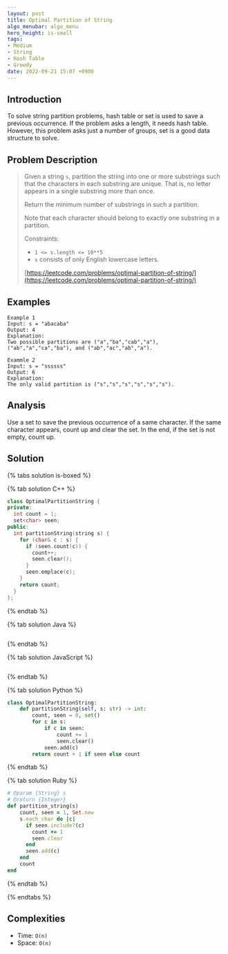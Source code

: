 ```yaml
---
layout: post
title: Optimal Partition of String
algo_menubar: algo_menu
hero_height: is-small
tags:
- Medium
- String
- Hash Table
- Greedy
date: 2022-09-21 15:07 +0900
---
```

## Introduction
To solve string partition problems, hash table or set is used to save a previous occurrence.
If the problem asks a length, it needs hash table.
However, this problem asks just a number of groups, set is a good data structure to solve.

## Problem Description
> Given a string `s`, partition the string into one or more substrings
> such that the characters in each substring are unique.
> That is, no letter appears in a single substring more than once.
>
> Return the minimum number of substrings in such a partition.
>
> Note that each character should belong to exactly one substring in a partition.
>
> Constraints:
> - `1 <= s.length <= 10**5`
> - `s` consists of only English lowercase letters.
>
> [https://leetcode.com/problems/optimal-partition-of-string/](https://leetcode.com/problems/optimal-partition-of-string/)

## Examples
```
Example 1
Input: s = "abacaba"
Output: 4
Explanation:
Two possible partitions are ("a","ba","cab","a"), ("ab","a","ca","ba"), and ("ab","ac","ab","a").
```

```
Exammle 2
Input: s = "ssssss"
Output: 6
Explanation:
The only valid partition is ("s","s","s","s","s","s").
```

## Analysis
Use a set to save the previous occurrence of a same character.
If the same character appears, count up and clear the set.
In the end, if the set is not empty, count up.

## Solution

{% tabs solution is-boxed %}

{% tab solution C++ %}
```cpp
class OptimalPartitionString {
private:
  int count = 1;
  set<char> seen;
public:
  int partitionString(string s) {
    for (char& c : s) {
      if (seen.count(c)) {
        count++;
        seen.clear();
      }
      seen.emplace(c);
    }
    return count;
  }
};
```
{% endtab %}

{% tab solution Java %}
```java

```
{% endtab %}

{% tab solution JavaScript %}
```js

```
{% endtab %}

{% tab solution Python %}
```python
class OptimalPartitionString:
    def partitionString(self, s: str) -> int:
        count, seen = 0, set()
        for c in s:
            if c in seen:
                count += 1
                seen.clear()
            seen.add(c)
        return count + 1 if seen else count
```
{% endtab %}

{% tab solution Ruby %}
```ruby
# @param {String} s
# @return {Integer}
def partition_string(s)
    count, seen = 1, Set.new
    s.each_char do |c|
      if seen.include?(c)
        count += 1
        seen.clear
      end
      seen.add(c)
    end
    count
end
```
{% endtab %}

{% endtabs %}

## Complexities
- Time: `O(n)`
- Space: `O(n)`
